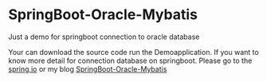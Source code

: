 # SpringBoot-Oracle-Mybatis
Just a demo for springboot connection to oracle database

Your can download the source code run the Demoapplication.
If you want to know more detail for connection database on springboot.
Please go to the [spring.io](spring.io) or my blog [SpringBoot-Oracle-Mybatis](https://www.yuque.com/docs/share/148e9e24-9e05-4e01-ad27-a6bdd86d21f3)
